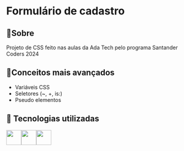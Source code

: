 # Formulário de cadastro

## 🧾Sobre
Projeto de CSS feito nas aulas da Ada Tech pelo programa Santander Coders 2024

## 📝Conceitos mais avançados

- Variáveis CSS
- Seletores (~, +, is:)
- Pseudo elementos

## 🚀 Tecnologias utilizadas
<img src="https://cdn.jsdelivr.net/gh/devicons/devicon@latest/icons/javascript/javascript-original.svg" width="40" height="40"/><img src="https://cdn.jsdelivr.net/gh/devicons/devicon@latest/icons/css3/css3-original.svg" width="40" height="40"/><img src="https://cdn.jsdelivr.net/gh/devicons/devicon@latest/icons/html5/html5-original.svg" width="40" height="40"/>